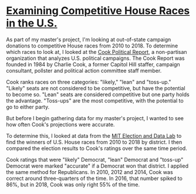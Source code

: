 <h1><a href="https://elenacox1.github.io/Cook-Report/">Examining Competitive House Races in the U.S.</a></h1>

As part of my master's project, I'm looking at out-of-state campaign donations to competitive House races from 2010 to 2018. To determine which races to look at, I looked at the <a href="https://cookpolitical.com/ratings/house-race-ratings">Cook Political Report</a>, a non-partisan organization that analyzes U.S. political campaigns. The Cook Report was founded in 1984 by Charlie Cook, a former Capitol Hill staffer, campaign consultant, pollster and political action committee staff member.

Cook ranks races on three categories: "likely," "lean" and "toss-up." "Likely" seats are not considered to be competitive, but have the potential to become so. "Lean" seats are considered competitive but one party holds the advantage. "Toss-ups" are the most competitive, with the potential to go to either party.

But before I begin gathering data for my master's project, I wanted to see how often Cook's projections were accurate.

To determine this, I looked at data from the <a href="https://dataverse.harvard.edu/dataset.xhtml?persistentId=doi:10.7910/DVN/IG0UN2">MIT Election and Data Lab</a> to find the winners of U.S. House races from 2010 to 2018 by district. I then compared the election results to Cook's ratings over the same time period.

Cook ratings that were "likely" Democrat, "lean" Democrat and "toss-up" Democrat were marked "accurate" if a Democrat won that district. I applied the same method for Republicans. In 2010, 2012 and 2014, Cook was correct around three-quarters of the time. In 2016, that number spiked to 86%, but in 2018, Cook was only right 55% of the time.

